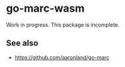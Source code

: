 # go-marc-wasm

Work in progress. This package is incomplete.

## See also

* https://github.com/aaronland/go-marc